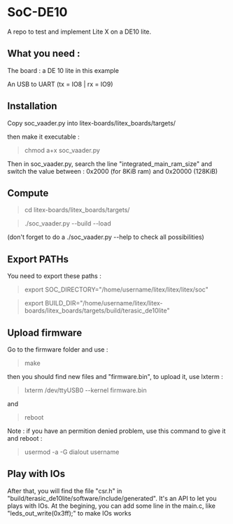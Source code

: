 # SoC-DE10

A repo to test and implement Lite X on a DE10 lite. 

## What you need : 

The board : a DE 10 lite in this example

An USB to UART (tx = IO8 | rx = IO9)

## Installation 

Copy soc_vaader.py into litex-boards/litex_boards/targets/

then make it executable :

> chmod a+x soc_vaader.py

Then in soc_vaader.py, search the line "integrated_main_ram_size" and switch the value between : 0x2000 (for 8KiB ram) and 0x20000 (128KiB)

## Compute

> cd litex-boards/litex_boards/targets/

> ./soc_vaader.py --build --load 

(don't forget to do a ./soc_vaader.py --help to check all possibilities)

## Export PATHs

You need to export these paths : 

>export SOC_DIRECTORY="/home/username/litex/litex/litex/soc"

>export BUILD_DIR="/home/username/litex/litex-boards/litex_boards/targets/build/terasic_de10lite"

## Upload firmware
Go to the firmware folder and use :

> make 

then you should find new files and "firmware.bin", to upload it, use lxterm :

> lxterm /dev/ttyUSB0 --kernel firmware.bin

and 

> reboot

Note : if you have an permition denied problem, use this command to give it and reboot : 

> usermod -a -G dialout username

## Play with IOs

After that, you will find the file "csr.h" in "build/terasic_de10lite/software/include/generated". It's an API to let you plays with IOs. 
At the begining, you can add some line in the main.c, like "leds_out_write(0x3ff);" to make IOs works
